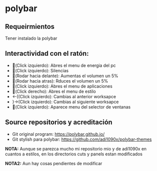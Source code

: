 # polybar

## Requeirmientos

Tener instalado la polybar

## Interactividad con el ratón:
  - (Click izquierdo): Abres el menu de energia del pc
  - (Click izquierdo): Silencias
  - (Rodar hacia delante): Aumentas el volumen un 5%
  - (Rodar hacia atras): Rduces el volumen un 5%
  - (Click izquierdo): Abres el menu de aplicaciones
  - (Click derecho): Abres el menu de estilo
  - <-{(Click izquierdo): Cambias al anterior worksapce
  - }->(Click izquierdo): Cambias al siguiente worksapce
  - (Click izquierdo): Aparece menu del selector de ventanas

## Source repositorios y acreditación

 - Git original program: https://polybar.github.io/
 - Git stylish para polybar: https://github.com/adi1090x/polybar-themes
 
__NOTA:__ Aunque se parezca mucho mi repositorio mio y de adi1090x en cuantos a estilos, en los directorios cuts y panels estan modificados

__NOTA2:__ Aun hay cosas pendientes de modificar
